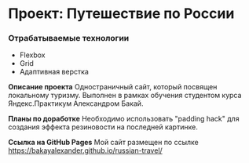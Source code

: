 # Проект: Путешествие по России

### Отрабатываемые технологии
* Flexbox
* Grid
* Адаптивная верстка

**Описание проекта**
Одностраничный сайт, который посвящен локальному туризму. Выполнен в рамках обучения студентом курса Яндекс.Практикум Александром Бакай.

**Планы по доработке**
Необходимо использовать "padding hack" для создания эффекта резиновости на последней картинке.

**Ссылка на GitHub Pages**
Мой сайт размещен по ссылке https://bakayalexander.github.io/russian-travel/
